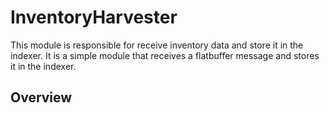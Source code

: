 # InventoryHarvester
This module is responsible for receive inventory data and store it in the indexer. It is a simple module that receives a flatbuffer message and stores it in the indexer.

## Overview

